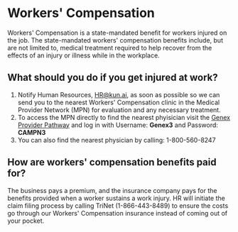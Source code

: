 # Workers' Compensation

Workers' Compensation is a state-mandated benefit for workers injured on the job. The state-mandated workers' compensation benefits include, but are not limited to, medical treatment required to help recover from the effects of an injury or illness while in the workplace.

## What should you do if you get injured at work?

1) Notify Human Resources, HR@kun.ai, as soon as possible so we can send you to the nearest Workers' Compensation clinic in the Medical Provider Network (MPN) for evaluation and any necessary treatment. 
2) To access the MPN directly to find the nearest phyisician visit the [Genex Provider Pathway](https://www-lv.talispoint.com/talispoint/login.pl?xml=&&label=gnx&talispoint=manual_login&&login_proxy=1&ip=99.184.49.16&hostname=99-184-49-16.lightspeed.sntcca.sbcglobal.net&browser=Mozilla/5.0%20(Macintosh%3B%20Intel%20Mac%20OS%20X%2010_14_4)%20AppleWebKit/537.36%20(KHTML%2C%20like%20Gecko)%20Chrome/74.0.3729.169%20Safari/537.36&referrer=&&loginvalue=1&network=&network_parent=&network_template=&network_type=&network_expired=&action=&mode=&mode_name=&mode_dyn=&name=&name2=&name3=&street=&city=&county=&region=&state=&zip=&radius=&sort=&sort_dir=&numshow=&suprfilt=&geolat=&geolong=) and log in with Username: **Genex3** and Password: **CAMPN3** 
3) You can also find the nearest physician by calling: 1-800-560-8247

## How are workers' compensation benefits paid for?

The business pays a premium, and the insurance company pays for the benefits provided when a worker sustains a work injury. HR will initiate the claim filing process by calling TriNet (1-866-443-8489) to ensure the costs go through our Workers' Compensation insurance instead of coming out of your pocket.

